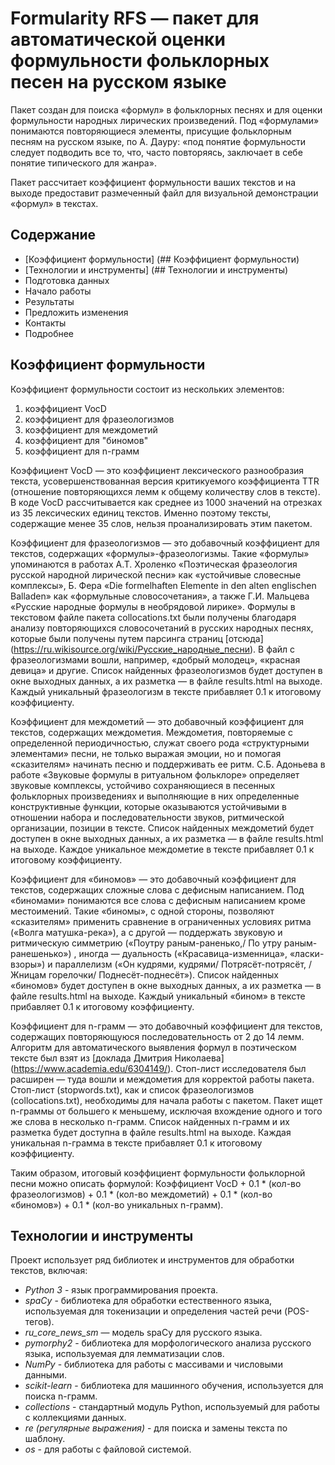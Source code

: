 
# Formularity RFS — пакет для автоматической оценки формульности фольклорных песен на русском языке

Пакет создан для поиска «формул» в фольклорных песнях и для оценки формульности народных лирических произведений. Под «формулами» понимаются повторяющиеся элементы, присущие фольклорным песням на русском языке, по А. Дауру: «под понятие формульности следует подводить все то, что, часто повторяясь, заключает в себе понятие типического для жанра». 

Пакет рассчитает коэффициент формульности ваших текстов и на выходе предоставит размеченный файл для визуальной демонстрации «формул» в текстах.

## Содержание
- [Коэффициент формульности] (## Коэффициент формульности)
- [Технологии и инструменты] (## Технологии и инструменты)
- Подготовка данных
- Начало работы
- Результаты
- Предложить изменения
- Контакты
- Подробнее

## Коэффициент формульности

Коэффициент формульности состоит из нескольких элементов: 
1) коэффициент VocD 
2) коэффициент для фразеологизмов
3) коэффициент для междометий
4) коэффициент для "биномов"
5) коэффициент для n-грамм

Коэффициент VocD — это коэффициент лексического разнообразия текста, усовершенствованная версия критикуемого коэффициента TTR (отношение повторяющихся лемм к общему количеству слов в тексте). В коде VocD рассчитывается как среднее из 1000 значений на отрезках из 35 лексических единиц текстов. Именно поэтому тексты, содержащие менее 35 слов, нельзя проанализировать этим пакетом.

Коэффициент для фразеологизмов — это добавочный коэффициент для текстов, содержащих «формулы»-фразеологизмы. Такие «формулы» упоминаются в работах А.Т. Хроленко «Поэтическая фразеология русской народ­ной лирической песни» как «устойчивые словесные комплексы», Б. Фера «Die formelhaften Elemente in den alten englischen Balladen» как «формульные словосочетания», а также Г.И. Мальцева «Русские народные формулы в необрядовой лирике». Формулы в текстовом файле пакета collocations.txt были получены благодаря анализу повторяющихся словосочетаний в русских народных песнях, которые были получены путем парсинга страниц [отсюда] (https://ru.wikisource.org/wiki/Русские_народные_песни). В файл с фразеологизмами вошли, например, «добрый молодец», «красная девица» и другие. Список найденных фразеологизмов будет доступен в окне выходных данных, а их разметка — в файле results.html на выходе. Каждый уникальный фразеологизм в тексте прибавляет 0.1 к итоговому коэффициенту.

Коэффициент для междометий — это добавочный коэффициент для текстов, содержащих междометия. Междометия, повторяемые с определенной периодичностью, служат своего рода «структурными элементами» песни, не только выражая эмоции, но и помогая «сказителям» начинать песню и поддерживать ее ритм. С.Б. Адоньева в работе «Звуковые формулы в ритуальном фольклоре» определяет звуковые комплексы, устойчиво сохраняющиеся в песенных фольклорных произведениях и выполняющие в них определенные конструктивные функции, которые оказываются устойчивыми в отношении набора и последовательности звуков, ритмической организации, позиции в тексте. Список найденных междометий будет доступен в окне выходных данных, а их разметка — в файле results.html на выходе. Каждое уникальное междометие в тексте прибавляет 0.1 к итоговому коэффициенту.

Коэффициент для «биномов» — это добавочный коэффициент для текстов, содержащих сложные слова с дефисным написанием. Под «биномами» понимаются все слова с дефисным написанием кроме местоимений. Такие «биномы», с одной стороны, позволяют «сказителям» применить сравнение в ограниченных условиях ритма («Волга матушка-река»), а с другой — поддержать звуковую и ритмическую симметрию («Поутру раным-раненько,/ По утру раным-ранешенько») , иногда — дуальность («Красавица-изменница», «ласки-взоры») и параллелизм («Он кудрями, кудрями/ Потрясёт-потрясёт, / Жницам горелочки/ Поднесёт-поднесёт»). Список найденных «биномов» будет доступен в окне выходных данных, а их разметка — в файле results.html на выходе. Каждый уникальный «бином» в тексте прибавляет 0.1 к итоговому коэффициенту. 

Коэффициент для n-грамм — это добавочный коэффициент для текстов, содержащих повторяющуюся последовательность от 2 до 14 лемм. Алгоритм для автоматического выявления формул в поэтическом тексте был взят из [доклада Дмитрия Николаева] (https://www.academia.edu/6304149/). Стоп-лист исследователя был расширен — туда вошли и междометия для корректой работы пакета. Стоп-лист (stopwords.txt), как и список фразеологизмов (collocations.txt), необходимы для начала работы с пакетом. Пакет ищет n-граммы от большего к меньшему, исключая вхождение одного и того же слова в несколько n-грамм. Список найденных n-грамм и их разметка будет доступна в файле results.html на выходе. Каждая уникальная n-грамма в тексте прибавляет 0.1 к итоговому коэффициенту. 

Таким образом, итоговый коэффициент формульности фольклорной песни можно описать формулой: Коэффициент VocD + 0.1 * (кол-во фразеологизмов) + 0.1 * (кол-во междометий) + 0.1 * (кол-во «биномов») + 0.1 * (кол-во уникальных n-грамм).

## Технологии и инструменты

Проект использует ряд библиотек и инструментов для обработки текстов, включая:

- *Python 3* - язык программирования проекта.
- *spaCy* - библиотека для обработки естественного языка, используемая для токенизации и определения частей речи (POS-тегов).
- *ru_core_news_sm* — модель spaCy для русского языка.
- *pymorphy2* - библиотека для морфологического анализа русского языка, используемая для лемматизации слов.
- *NumPy* - библиотека для работы с массивами и числовыми данными.
- *scikit-learn* - библиотека для машинного обучения, используется для поиска n-грамм.
- *collections* - стандартный модуль Python, используемый для работы с коллекциями данных.
- *re (регулярные выражения)* - для поиска и замены текста по шаблону.
- *os* - для работы с файловой системой.
